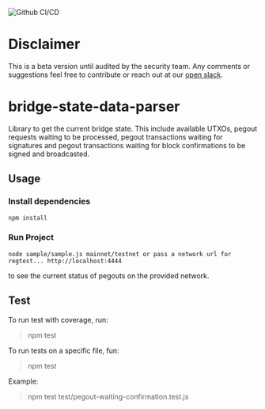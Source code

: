 ![Github CI/CD](https://github.com/rsksmart/bridge-state-data-parser/actions/workflows/workflow.yml/badge.svg)

# Disclaimer

This is a beta version until audited by the security team. Any comments or suggestions feel free to contribute or reach out at our [open slack](https://developers.rsk.co/slack).

# bridge-state-data-parser

Library to get the current bridge state. This include available UTXOs, pegout requests waiting to be processed, pegout transactions waiting for signatures and pegout transactions waiting for block confirmations to be signed and broadcasted.

## Usage

### Install dependencies
```
npm install
```

### Run Project
```
node sample/sample.js mainnet/testnet or pass a network url for regtest... http://localhost:4444
```
to see the current status of pegouts on the provided network.

## Test

To run test with coverage, run:

> npm test

To run tests on a specific file, fun:

> npm test <testfilepath>

Example:

> npm test test/pegout-waiting-confirmation.test.js

